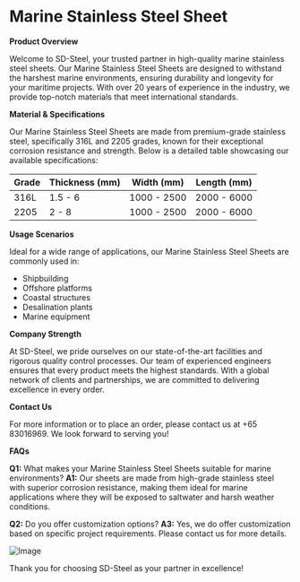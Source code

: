 # Marine Stainless Steel Sheet

**Product Overview**

Welcome to SD-Steel, your trusted partner in high-quality marine stainless steel sheets. Our Marine Stainless Steel Sheets are designed to withstand the harshest marine environments, ensuring durability and longevity for your maritime projects. With over 20 years of experience in the industry, we provide top-notch materials that meet international standards.

**Material & Specifications**

Our Marine Stainless Steel Sheets are made from premium-grade stainless steel, specifically 316L and 2205 grades, known for their exceptional corrosion resistance and strength. Below is a detailed table showcasing our available specifications:

| Grade | Thickness (mm) | Width (mm) | Length (mm) |
|-------|----------------|------------|-------------|
| 316L  | 1.5 - 6        | 1000 - 2500| 2000 - 6000 |
| 2205  | 2 - 8          | 1000 - 2500| 2000 - 6000 |

**Usage Scenarios**

Ideal for a wide range of applications, our Marine Stainless Steel Sheets are commonly used in:

- Shipbuilding
- Offshore platforms
- Coastal structures
- Desalination plants
- Marine equipment

**Company Strength**

At SD-Steel, we pride ourselves on our state-of-the-art facilities and rigorous quality control processes. Our team of experienced engineers ensures that every product meets the highest standards. With a global network of clients and partnerships, we are committed to delivering excellence in every order.

**Contact Us**

For more information or to place an order, please contact us at +65 83016969. We look forward to serving you!

**FAQs**

**Q1:** What makes your Marine Stainless Steel Sheets suitable for marine environments?
**A1:** Our sheets are made from high-grade stainless steel with superior corrosion resistance, making them ideal for marine applications where they will be exposed to saltwater and harsh weather conditions.

**Q2:** Do you offer customization options?
**A3:** Yes, we do offer customization based on specific project requirements. Please contact us for more details.

![Image](https://github.com/user-attachments/assets/2567258e-e124-4816-932d-1809bd27ef0b)

Thank you for choosing SD-Steel as your partner in excellence!
